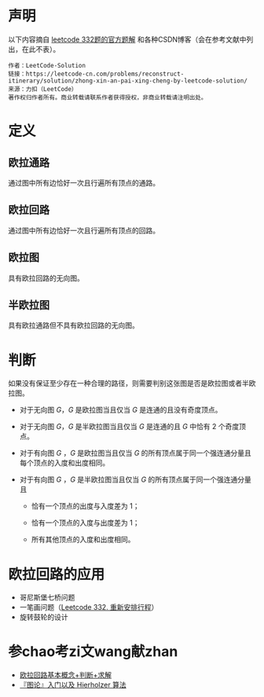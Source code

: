 <!--
 * @Description: 
 * @Author: Hongyang_Yang
 * @Date: 2020-08-27 18:08:19
 * @LastEditors: Hongyang_Yang
 * @LastEditTime: 2020-08-27 18:29:17
-->
# 声明
以下内容摘自 [leetcode 332题的官方题解](https://leetcode-cn.com/problems/reconstruct-itinerary/solution/zhong-xin-an-pai-xing-cheng-by-leetcode-solution/) 和各种CSDN博客（会在参考文献中列出，在此不表）。
```
作者：LeetCode-Solution
链接：https://leetcode-cn.com/problems/reconstruct-itinerary/solution/zhong-xin-an-pai-xing-cheng-by-leetcode-solution/
来源：力扣（LeetCode）
著作权归作者所有。商业转载请联系作者获得授权，非商业转载请注明出处。
```
# 定义
## 欧拉通路
通过图中所有边恰好一次且行遍所有顶点的通路。

## 欧拉回路
通过图中所有边恰好一次且行遍所有顶点的回路。

## 欧拉图
具有欧拉回路的无向图。

## 半欧拉图
具有欧拉通路但不具有欧拉回路的无向图。

# 判断
如果没有保证至少存在一种合理的路径，则需要判别这张图是否是欧拉图或者半欧拉图。

- 对于无向图 $G$，$G$ 是欧拉图当且仅当 $G$ 是连通的且没有奇度顶点。

- 对于无向图 $G$，$G$ 是半欧拉图当且仅当 $G$ 是连通的且 $G$ 中恰有 $2$ 个奇度顶点。

- 对于有向图 $G$ ，$G$ 是欧拉图当且仅当 $G$ 的所有顶点属于同一个强连通分量且每个顶点的入度和出度相同。

- 对于有向图 $G$ ，$G$ 是半欧拉图当且仅当 $G$ 的所有顶点属于同一个强连通分量且

  - 恰有一个顶点的出度与入度差为 $1$；

  - 恰有一个顶点的入度与出度差为 $1$；

  - 所有其他顶点的入度和出度相同。

# 欧拉回路的应用
- 哥尼斯堡七桥问题
- 一笔画问题（[Leetcode 332. 重新安排行程](https://leetcode-cn.com/problems/reconstruct-itinerary/)）
- 旋转鼓轮的设计


# 参chao考zi文wang献zhan
- [欧拉回路基本概念+判断+求解](https://www.cnblogs.com/wkfvawl/p/9626163.html)
- [『图论』入门以及 Hierholzer 算法](https://zhuanlan.zhihu.com/p/108411618)